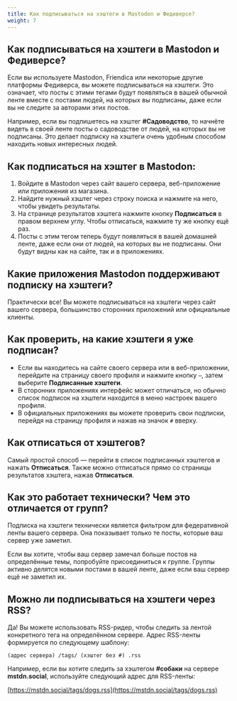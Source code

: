 ```yaml
---
title: Как подписываться на хэштеги в Mastodon и Федиверсе?
weight: 7
---
```


## Как подписываться на хэштеги в Mastodon и Федиверсе?

Если вы используете Mastodon, Friendica или некоторые другие платформы Федиверса, вы можете подписываться на хэштеги. Это означает, что посты с этими тегами будут появляться в вашей обычной ленте вместе с постами людей, на которых вы подписаны, даже если вы не следите за авторами этих постов.

Например, если вы подпишетесь на хэштег **#Садоводство**, то начнёте видеть в своей ленте посты о садоводстве от людей, на которых вы не подписаны. Это делает подписку на хэштеги очень удобным способом находить новых интересных людей.

## Как подписаться на хэштег в Mastodon:

1. Войдите в Mastodon через сайт вашего сервера, веб-приложение или приложения из магазина.
2. Найдите нужный хэштег через строку поиска и нажмите на него, чтобы увидеть результаты.
3. На странице результатов хэштега нажмите кнопку **Подписаться** в правом верхнем углу. Чтобы отписаться, нажмите ту же кнопку ещё раз.
4. Посты с этим тегом теперь будут появляться в вашей домашней ленте, даже если они от людей, на которых вы не подписаны. Они будут видны как на сайте, так и в приложениях.

## Какие приложения Mastodon поддерживают подписку на хэштеги?

Практически все! Вы можете подписываться на хэштеги через сайт вашего сервера, большинство сторонних приложений или официальные клиенты.

## Как проверить, на какие хэштеги я уже подписан?

- Если вы находитесь на сайте своего сервера или в веб-приложении, перейдите на страницу своего профиля и нажмите кнопку `⋯`, затем выберите **Подписанные хэштеги**.<!--(todo: сверить с локализацией)-->
- В сторонних приложениях интерфейс может отличаться, но обычно список подписок на хэштеги находится в меню настроек вашего профиля.
- В официальных приложениях вы можете проверить свои подписки, перейдя на страницу профиля и нажав на значок `#` вверху.

## Как отписаться от хэштегов?

Самый простой способ — перейти в список подписанных хэштегов и нажать **Отписаться**. Также можно отписаться прямо со страницы результатов хэштега, нажав **Отписаться**.

## Как это работает технически? Чем это отличается от групп?

Подписка на хэштеги технически является фильтром для федеративной ленты вашего сервера. Она показывает только те посты, которые ваш сервер уже заметил.

Если вы хотите, чтобы ваш сервер замечал больше постов на определённые темы, попробуйте присоединиться к группе. Группы активно делятся новыми постами в вашей ленте, даже если ваш сервер ещё не заметил их.

## Можно ли подписываться на хэштеги через RSS?

Да! Вы можете использовать RSS-ридер, чтобы следить за лентой конкретного тега на определённом сервере. Адрес RSS-ленты формируется по следующему шаблону:

```(адрес сервера) /tags/ (хэштег без #) .rss```

Например, если вы хотите следить за хэштегом **#собаки** на сервере **mstdn.social**, используйте следующий адрес для RSS-ленты:

[https://mstdn.social/tags/dogs.rss](https://mstdn.social/tags/dogs.rss)